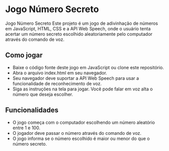 # Jogo Número Secreto

Jogo Número Secreto
Este projeto é um jogo de adivinhação de números em JavaScript, HTML, CSS e a API Web Speech, onde o usuário tenta acertar um número secreto escolhido aleatoriamente pelo computador através do comando de voz.

## Como jogar
- Baixe o código fonte deste jogo em JavaScript ou clone este repositório. 
- Abra o arquivo index.html em seu navegador.
- Seu navegador deve suportar a API Web Speech para usar a funcionalidade de reconhecimento de voz.
- Siga as instruções na tela para jogar. Você pode falar em voz alta o número que deseja escolher.

## Funcionalidades
- O jogo começa com o computador escolhendo um número aleatório entre 1 e 100.
- O jogador deve passar o número através do comando de voz.
- O jogo informa se o número escolhido é maior ou menor do que o número secreto.
